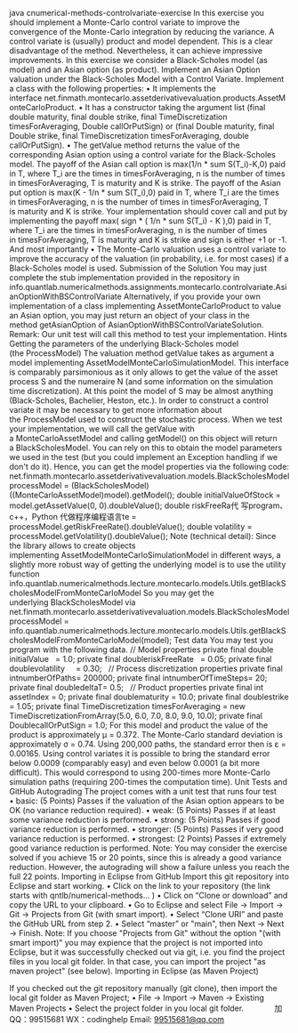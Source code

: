 java cnumerical-methods-controlvariate-exercise
In this exercise you should implement a Monte-Carlo control variate to improve the convergence of the Monte-Carlo integration by reducing the variance.
A control variate is (usually) product and model dependent. This is a clear disadvantage of the method. Nevertheless, it can achieve impressive improvements.
In this exercise we consider a Black-Scholes model (as model) and an Asian option (as product).
Implement an Asian Option valuation under the Black-Scholes Model with a Control Variate.
Implement a class with the following properties:
• It implements the interface net.finmath.montecarlo.assetderivativevaluation.products.AssetMonteCarloProduct.
• It has a constructor taking the argument list (final double maturity, final double strike, final TimeDiscretization timesForAveraging, Double callOrPutSign) or (final Double maturity, final Double strike, final TimeDiscretization timesForAveraging, double callOrPutSign).
• The getValue method returns the value of the corresponding Asian option using a control variate for the Black-Scholes model.
The payoff of the Asian call option is max(1/n * sum S(T_i)-K,0) paid in T, where T_i are the times in timesForAveraging, n is the number of times in timesForAveraging, T is maturity and K is strike.
The payoff of the Asian put option is max(K - 1/n * sum S(T_i),0) paid in T, where T_i are the times in timesForAveraging, n is the number of times in timesForAveraging, T is maturity and K is strike.
Your implementation should cover call and put by implementing the payoff max( sign * ( 1/n * sum S(T_i) - K ),0) paid in T, where T_i are the times in timesForAveraging, n is the number of times in timesForAveraging, T is maturity and K is strike and sign is either +1 or -1.
And most importantly
• The Monte-Carlo valuation uses a control variate to improve the accuracy of the valuation (in probability, i.e. for most cases) if a Black-Scholes model is used.
Submission of the Solution
You may just complete the stub implementation provided in the repository in
info.quantlab.numericalmethods.assignments.montecarlo.controlvariate.AsianOptionWithBSControlVariate
Alternatively, if you provide your own implementation of a class implementing AssetMonteCarloProduct to value an Asian option, you may just return an object of your class in the method getAsianOption of AsianOptionWithBSControlVariateSolution. Remark: Our unit test will call this method to test your implementation.
Hints
Getting the parameters of the underlying Black-Scholes model (the ProcessModel)
The valuation method getValue takes as argument a model implementing AssetModelMonteCarloSimulationModel. This interface is comparably parsimonious as it only allows to get the value of the asset process S and the numeraire N (and some information on the simulation time discretization). At this point the model of S may be almost anything (Black-Scholes, Bachelier, Heston, etc.).
In order to construct a control variate it may be necessary to get more information about the ProcessModel used to construct the stochastic process.
When we test your implementation, we will call the getValue with a MonteCarloAssetModel and calling getModel() on this object will return a BlackScholesModel. You can rely on this to obtain the model parameters we used in the test (but you could implement an Exception handling if we don't do it). Hence, you can get the model properties via the following code:
​net.finmath.montecarlo.assetderivativevaluation.models.BlackScholesModel processModel = (BlackScholesModel) ((MonteCarloAssetModel)model).getModel();
​double initialValueOfStock = model.getAssetValue(0, 0).doubleValue();
​double riskFreeRa代 写program、 c++，Python
代做程序编程语言te = processModel.getRiskFreeRate().doubleValue();
​double volatility = processModel.getVolatility().doubleValue();
Note (technical detail): Since the library allows to create objects implementing AssetModelMonteCarloSimulationModel in different ways, a slightly more robust way of getting the underlying model is to use the utility function
info.quantlab.numericalmethods.lecture.montecarlo.models.Utils.getBlackScholesModelFromMonteCarloModel
So you may get the underlying BlackScholesModel via
​net.finmath.montecarlo.assetderivativevaluation.models.BlackScholesModel processModel = info.quantlab.numericalmethods.lecture.montecarlo.models.Utils.getBlackScholesModelFromMonteCarloModel(model);
Test data
You may test you program with the following data.
​// Model properties
​private final double​initialValue   = 1.0;
​private final double​riskFreeRate   = 0.05;
​private final double​volatility     = 0.30;
 
​// Process discretization properties
​private final int​​numberOfPaths​​= 200000;
​private final int​​numberOfTimeSteps​= 20;
​private final double​deltaT​​​= 0.5;
 
​// Product properties
​private final int​​assetIndex = 0;
​private final double​maturity = 10.0;
​private final double​strike = 1.05;
​private final TimeDiscretization timesForAveraging = new TimeDiscretizationFromArray(5.0, 6.0, 7.0, 8.0, 9.0, 10.0);
​private final Double​callOrPutSign = 1.0;
For this model and product the value of the product is approximately μ = 0.372. The Monte-Carlo standard deviation is approximately σ = 0.74. Using 200,000 paths, the standard error then is ε = 0.00165.
Using control variates it is possible to bring the standard error below 0.0009 (comparably easy) and even below 0.0001 (a bit more difficult). This would correspond to using 200-times more Monte-Carlo simulation paths (requiring 200-times the computation time).
Unit Tests and GitHub Autograding
The project comes with a unit test that runs four test
• basic: (5 Points) Passes if the valuation of the Asian option appears to be OK (no variance reduction required).
• weak: (5 Points) Passes if at least some variance reduction is performed.
• strong: (5 Points) Passes if good variance reduction is performed.
• stronger: (5 Points) Passes if very good variance reduction is performed.
• strongest: (2 Points) Passes if extremely good variance reduction is performed.
Note: You may consider the exercise solved if you achieve 15 or 20 points, since this is already a good variance reduction. However, the autograding will show a failure unless you reach the full 22 points.
Importing in Eclipse from GitHub
Import this git repository into Eclipse and start working.
• Click on the link to your repository (the link starts with qntlb/numerical-methods… )
• Click on “Clone or download” and copy the URL to your clipboard.
• Go to Eclipse and select File -> Import -> Git -> Projects from Git (with smart import).
• Select “Clone URI” and paste the GitHub URL from step 2.
• Select “master” or "main", then Next -> Next -> Finish.
Note: If you choose "Projects from Git" without the option "(with smart import)" you may expience that the project is not imported into Eclipse, but it was successfully checked out via git, i.e. you find the project files in you local git folder. In that case, you can import the project "as maven project" (see below).
Importing in Eclipse (as Maven Project)

If you checked out the git repository manually (git clone), then import the local git folder as Maven Project;
• File -> Import -> Maven -> Existing Maven Projects
• Select the project folder in you local git folder.
 
 
         
加QQ：99515681  WX：codinghelp  Email: 99515681@qq.com
